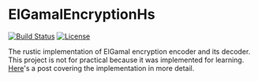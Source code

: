 # ElGamalEncryptionHs

[![Build Status](https://travis-ci.org/falgon/ElgamalEncryptionHs.svg?branch=master)](https://travis-ci.org/falgon/ElgamalEncryptionHs)
[![License](https://img.shields.io/badge/License-BSD%203--Clause-blue.svg)](https://opensource.org/licenses/BSD-3-Clause)

The rustic implementation of ElGamal encryption encoder and its decoder. 
This project is not for practical because it was implemented for learning. [Here](https://falgon.github.io/roki.log/posts/2018/%207月/13/elgamalEncryption/)'s a post covering the implementation in more detail.
